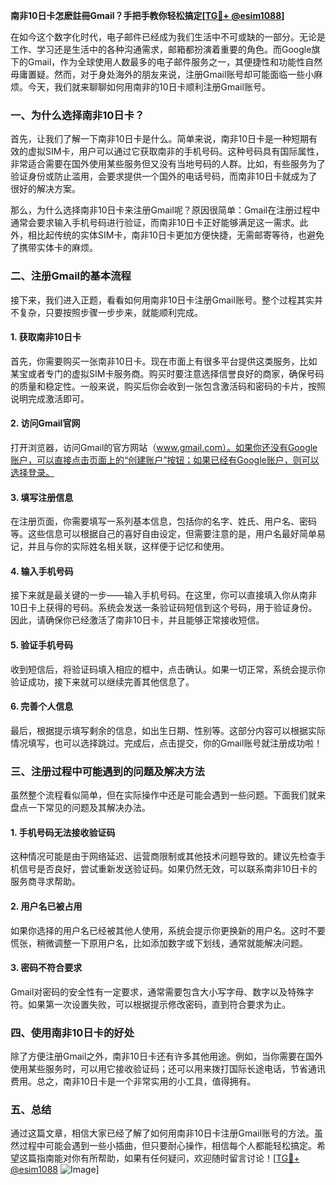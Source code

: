 **南非10日卡怎麽註冊Gmail？手把手教你轻松搞定[[TG💪+ @esim1088](https://t.me/s/esim1088)]**

在如今这个数字化时代，电子邮件已经成为我们生活中不可或缺的一部分。无论是工作、学习还是生活中的各种沟通需求，邮箱都扮演着重要的角色。而Google旗下的Gmail，作为全球使用人数最多的电子邮件服务之一，其便捷性和功能性自然毋庸置疑。然而，对于身处海外的朋友来说，注册Gmail账号却可能面临一些小麻烦。今天，我们就来聊聊如何用南非的10日卡顺利注册Gmail账号。

### **一、为什么选择南非10日卡？**

首先，让我们了解一下南非10日卡是什么。简单来说，南非10日卡是一种短期有效的虚拟SIM卡，用户可以通过它获取南非的手机号码。这种号码具有国际属性，非常适合需要在国外使用某些服务但又没有当地号码的人群。比如，有些服务为了验证身份或防止滥用，会要求提供一个国外的电话号码，而南非10日卡就成为了很好的解决方案。

那么，为什么选择南非10日卡来注册Gmail呢？原因很简单：Gmail在注册过程中通常会要求输入手机号码进行验证，而南非10日卡正好能够满足这一需求。此外，相比起传统的实体SIM卡，南非10日卡更加方便快捷，无需邮寄等待，也避免了携带实体卡的麻烦。

### **二、注册Gmail的基本流程**

接下来，我们进入正题，看看如何用南非10日卡注册Gmail账号。整个过程其实并不复杂，只要按照步骤一步步来，就能顺利完成。

#### **1. 获取南非10日卡**

首先，你需要购买一张南非10日卡。现在市面上有很多平台提供这类服务，比如某宝或者专门的虚拟SIM卡服务商。购买时要注意选择信誉良好的商家，确保号码的质量和稳定性。一般来说，购买后你会收到一张包含激活码和密码的卡片，按照说明完成激活即可。

#### **2. 访问Gmail官网**

打开浏览器，访问Gmail的官方网站（www.gmail.com）。如果你还没有Google账户，可以直接点击页面上的“创建账户”按钮；如果已经有Google账户，则可以选择登录。

#### **3. 填写注册信息**

在注册页面，你需要填写一系列基本信息，包括你的名字、姓氏、用户名、密码等。这些信息可以根据自己的喜好自由设定，但需要注意的是，用户名最好简单易记，并且与你的实际姓名相关联，这样便于记忆和使用。

#### **4. 输入手机号码**

接下来就是最关键的一步——输入手机号码。在这里，你可以直接填入你从南非10日卡上获得的号码。系统会发送一条验证码短信到这个号码，用于验证身份。因此，请确保你已经激活了南非10日卡，并且能够正常接收短信。

#### **5. 验证手机号码**

收到短信后，将验证码填入相应的框中，点击确认。如果一切正常，系统会提示你验证成功，接下来就可以继续完善其他信息了。

#### **6. 完善个人信息**

最后，根据提示填写剩余的信息，如出生日期、性别等。这部分内容可以根据实际情况填写，也可以选择跳过。完成后，点击提交，你的Gmail账号就注册成功啦！

### **三、注册过程中可能遇到的问题及解决方法**

虽然整个流程看似简单，但在实际操作中还是可能会遇到一些问题。下面我们就来盘点一下常见的问题及其解决办法。

#### **1. 手机号码无法接收验证码**

这种情况可能是由于网络延迟、运营商限制或其他技术问题导致的。建议先检查手机信号是否良好，尝试重新发送验证码。如果仍然无效，可以联系南非10日卡的服务商寻求帮助。

#### **2. 用户名已被占用**

如果你选择的用户名已经被其他人使用，系统会提示你更换新的用户名。这时不要慌张，稍微调整一下原用户名，比如添加数字或下划线，通常就能解决问题。

#### **3. 密码不符合要求**

Gmail对密码的安全性有一定要求，通常需要包含大小写字母、数字以及特殊字符。如果第一次设置失败，可以根据提示修改密码，直到符合要求为止。

### **四、使用南非10日卡的好处**

除了方便注册Gmail之外，南非10日卡还有许多其他用途。例如，当你需要在国外使用某些服务时，可以用它接收验证码；还可以用来拨打国际长途电话，节省通讯费用。总之，南非10日卡是一个非常实用的小工具，值得拥有。

### **五、总结**

通过这篇文章，相信大家已经了解了如何用南非10日卡注册Gmail账号的方法。虽然过程中可能会遇到一些小插曲，但只要耐心操作，相信每个人都能轻松搞定。希望这篇指南能对你有所帮助，如果有任何疑问，欢迎随时留言讨论！[[TG💪+ @esim1088](https://t.me/s/esim1088) ![Image](https://i.postimg.cc/4NQfJmqS/Snipaste-2025-05-13-00-14-12.png)]